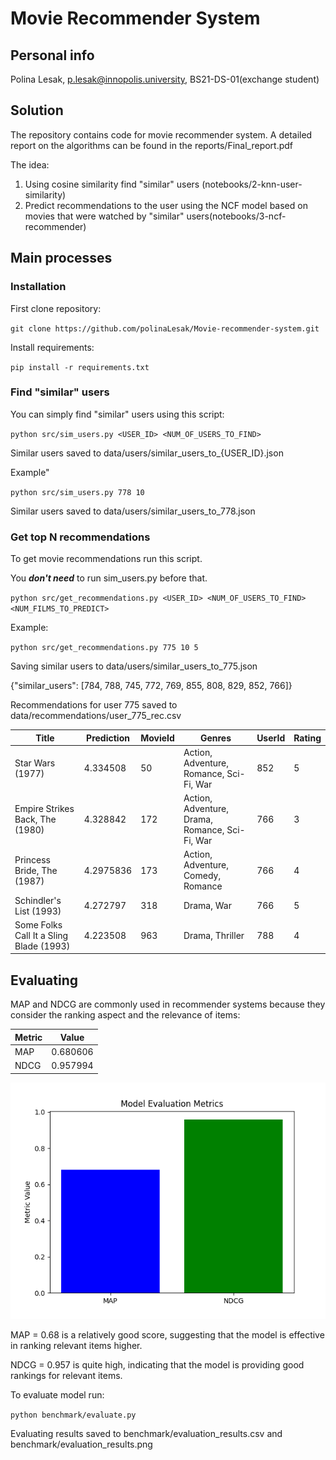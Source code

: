 # Movie Recommender System

## Personal info
Polina Lesak, p.lesak@innopolis.university, BS21-DS-01(exchange student)

## Solution

The repository contains code for movie recommender system. A detailed report on the algorithms can be found in the reports/Final_report.pdf

The idea:
1. Using cosine similarity find "similar" users (notebooks/2-knn-user-similarity)
2. Predict recommendations to the user using the NCF model based on movies that were watched by "similar" users(notebooks/3-ncf-recommender)

## Main processes

### Installation

First clone repository:

`git clone https://github.com/polinaLesak/Movie-recommender-system.git`

Install requirements:

`pip install -r requirements.txt`

### Find "similar" users

You can simply find "similar" users using this script:

`python src/sim_users.py <USER_ID> <NUM_OF_USERS_TO_FIND>`

Similar users saved to data/users/similar_users_to_{USER_ID}.json

Example"

`python src/sim_users.py 778 10`

Similar users saved to data/users/similar_users_to_778.json

### Get top N recommendations

To get movie recommendations run this script. 

You ***don't need*** to run sim_users.py before that.

`python src/get_recommendations.py <USER_ID> <NUM_OF_USERS_TO_FIND> <NUM_FILMS_TO_PREDICT>`

Example:

`python src/get_recommendations.py 775 10 5`

Saving similar users to data/users/similar_users_to_775.json

{"similar_users": [784, 788, 745, 772, 769, 855, 808, 829, 852, 766]}

Recommendations for user 775 saved to data/recommendations/user_775_rec.csv

| Title                                  | Prediction | MovieId | Genres                                      | UserId | Rating |
|----------------------------------------|------------|---------|---------------------------------------------|--------|--------|
| Star Wars (1977)                       | 4.334508   | 50      | Action, Adventure, Romance, Sci-Fi, War      | 852    | 5      |
| Empire Strikes Back, The (1980)        | 4.328842   | 172     | Action, Adventure, Drama, Romance, Sci-Fi, War | 766    | 3      |
| Princess Bride, The (1987)             | 4.2975836  | 173     | Action, Adventure, Comedy, Romance            | 766    | 4      |
| Schindler's List (1993)                | 4.272797   | 318     | Drama, War                                  | 766    | 5      |
| Some Folks Call It a Sling Blade (1993)| 4.223508   | 963     | Drama, Thriller                             | 788    | 4      |

## Evaluating

MAP and NDCG are commonly used in recommender systems because they consider the ranking aspect and the relevance of items:

| Metric | Value    |
|--------|----------|
| MAP    | 0.680606 |
| NDCG   | 0.957994 |


![Evaluating_results](https://github.com/polinaLesak/Movie-recommender-system/blob/master/benchmark/evaluation_results.png)

MAP = 0.68 is a relatively good score, suggesting that the model is effective in ranking relevant items higher. 

NDCG = 0.957 is quite high, indicating that the model is providing good rankings for relevant items.

To evaluate model run:

`python benchmark/evaluate.py`

Evaluating results saved to benchmark/evaluation_results.csv and benchmark/evaluation_results.png